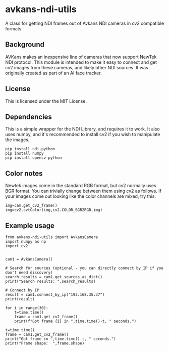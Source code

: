 # avkans-ndi-utils
A class for getting NDI frames out of Avkans NDI cameras in cv2 compatible formats.

## Background
AVKans makes an inexpensive line of cameras that now support NewTek NDI protocol.   This module is intended to make it easy to connect and get cv2 images from these cameras, and likely other NDI sources.   It was originally created as part of an AI face tracker.

## License
This is licensed under the MIT License.

## Dependencies
This is a simple wrapper for the NDI Library, and requires it to work.   It also uses numpy, and it's recommended to install cv2 if you wish to manipulate the images.
```
pip install ndi-python
pip install numpy
pip install opencv-python
```

## Color notes
Newtek images come in the standard RGB format, but cv2 normally uses BGR format.   You can trivially change between them using cv2 as follows.   If your images come out looking like the color channels are mixed, try this.
```
img=cam.get_cv2_frame()
img=cv2.cvtColor(img,cv2.COLOR_BGR2RGB,img)
```

## Example usage

```
from avkans-ndi-utils import AvkansCamera
import numpy as np
import cv2


cam1 = AvkansCamera()

# Search for sources (optional - you can directly connect by IP if you don't need discovery)
search_results = cam1.get_sources_as_dict()
print("Search results: ",search_results)

# Connect by IP
result = cam1.connect_by_ip("192.168.35.37")
print(result)

for i in range(30):
    t=time.time()
    frame = cam1.get_cv2_frame()
    print(f"Got frame {i} in ",time.time()-t, " seconds.")

t=time.time()
frame = cam1.get_cv2_frame()
print("Got frame in ",time.time()-t, " seconds.")
print("Frame shape:  ",frame.shape)





```

